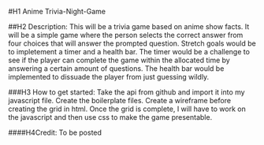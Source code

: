 #H1 Anime Trivia-Night-Game

##H2 Description: 
This will be a trivia game based on anime show facts. It will be a simple game where the person selects the correct answer from four choices that will answer the prompted question. Stretch goals would be to impletement a timer and a health bar. The timer would be a challenge to see if the player can complete the game within the allocated time by answering a certain amount of questions. The health bar would be implemented to dissuade the player from just guessing wildly. 


###H3 How to get started: 
Take the api from github and import it into my javascript file. Create the boilerplate files. Create a wireframe before creating the grid in html. Once the grid is complete, I will have to work on the javascript and then use css to make the game presentable. 


####H4Credit: 
To be posted
